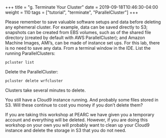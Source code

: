+++
title = "g. Terminate Your Cluster"
date = 2019-09-18T10:46:30-04:00
weight = 110
tags = ["tutorial", "terminate", "ParallelCluster"]
+++

Please remember to save valuable software setups and data before deleting any ephemeral cluster. For example, data can be saved directly to S3; snapshots can be created from EBS volumes, such as of the shared file directory (created by default with AWS ParallelCluster); and Amazon Machine Images, AMI’s, can be made of instance set ups. For this lab, there is no need to save any data.
From a terminal window in the IDE.  List the running ParallelClusters:

```bash
pcluster list
```

Delete the ParallelCluster:

```bash
pcluster delete wrfcluster
```

Clusters take several minutes to delete.

You still have a Cloud9 instance running.  And probably some files
stored in S3.  Will these continue to cost you money if you don’t
delete them? 

If you are taking this workshop at PEARC we have given you a temporary
account and everything will be deleted. However, if you are doing this
workshop on your own you will probably want to clean up your Cloud9
instance and delete the storage in S3 that you do not need.


